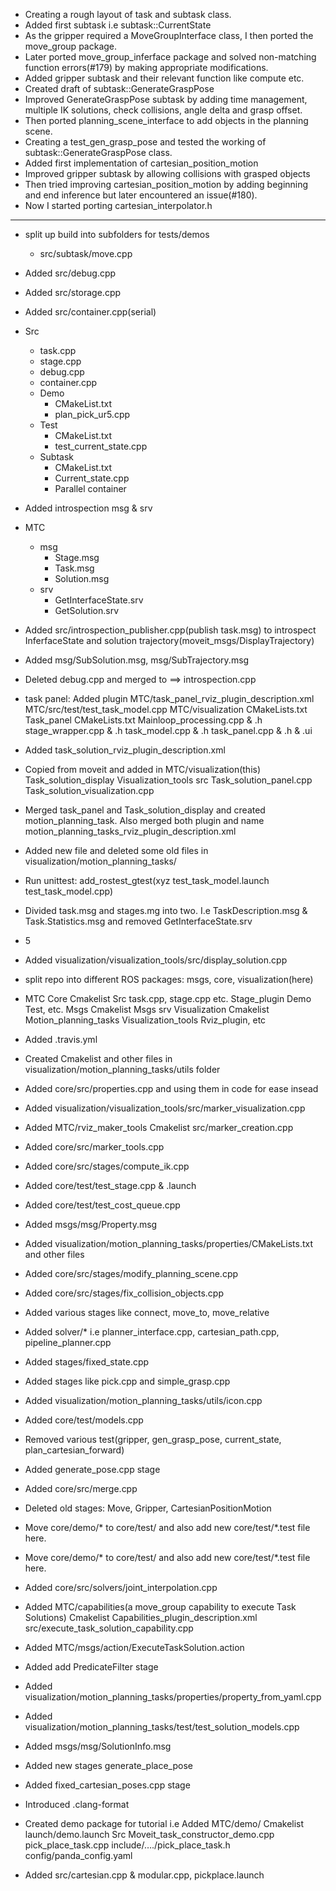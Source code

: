 - Creating a rough layout of task and subtask class.
- Added first subtask i.e subtask::CurrentState
- As the gripper required a MoveGroupInterface class, I then ported the move_group package.
- Later ported move_group_inferface package and solved non-matching function errors(#179) by making appropriate modifications.
- Added gripper subtask and their relevant function like compute etc.
- Created draft of subtask::GenerateGraspPose
- Improved GenerateGraspPose subtask by adding time management, multiple IK solutions, check collisions, angle delta and grasp offset.
- Then ported planning_scene_interface to add objects in the planning scene.
- Creating a test_gen_grasp_pose and tested the working of subtask::GenerateGraspPose class.
- Added first implementation of cartesian_position_motion
- Improved gripper subtask by allowing collisions with grasped objects
- Then tried improving cartesian_position_motion by adding beginning and end inference but later encountered an issue(#180).
- Now I started porting cartesian_interpolator.h

---
- split up build into subfolders for tests/demos
    - src/subtask/move.cpp
- Added src/debug.cpp
- Added src/storage.cpp
- Added src/container.cpp(serial)
- Src
  - task.cpp
  - stage.cpp
  - debug.cpp
  - container.cpp
  - Demo
      - CMakeList.txt
      - plan_pick_ur5.cpp
  - Test
      - CMakeList.txt
      - test_current_state.cpp
  - Subtask
      - CMakeList.txt
      - Current_state.cpp
      - Parallel container
- Added introspection msg & srv


- MTC
    - msg
        - Stage.msg
        - Task.msg
        - Solution.msg
    - srv
        - GetInterfaceState.srv
        - GetSolution.srv
- Added src/introspection_publisher.cpp(publish task.msg) to introspect InferfaceState and solution trajectory(moveit_msgs/DisplayTrajectory)
- Added msg/SubSolution.msg, msg/SubTrajectory.msg
- Deleted debug.cpp and merged to ==> introspection.cpp
- task panel: Added plugin MTC/task_panel_rviz_plugin_description.xml
MTC/src/test/test_task_model.cpp
MTC/visualization
CMakeLists.txt
Task_panel
CMakeLists.txt
Mainloop_processing.cpp & .h
stage_wrapper.cpp & .h
task_model.cpp & .h
task_panel.cpp & .h & .ui
- Added task_solution_rviz_plugin_description.xml
- Copied from moveit and added in MTC/visualization(this)
 Task_solution_display
Visualization_tools
src
Task_solution_panel.cpp
Task_solution_visualization.cpp
- Merged task_panel and Task_solution_display and created motion_planning_task. Also merged both plugin and name  motion_planning_tasks_rviz_plugin_description.xml
- Added new file and deleted some old files in visualization/motion_planning_tasks/ 
- Run unittest: add_rostest_gtest(xyz test_task_model.launch test_task_model.cpp)
- Divided task.msg and stages.mg into two. I.e TaskDescription.msg & Task.Statistics.msg and removed GetInterfaceState.srv
- 5
- Added visualization/visualization_tools/src/display_solution.cpp
- split repo into different ROS packages: msgs, core, visualization(here)
- MTC
Core
Cmakelist
Src
task.cpp, stage.cpp etc.
Stage_plugin
Demo
Test, etc.
Msgs
Cmakelist
Msgs
srv
Visualization
Cmakelist
Motion_planning_tasks
Visualization_tools
Rviz_plugin, etc
- Added .travis.yml
- Created Cmakelist and other files in visualization/motion_planning_tasks/utils folder
- Added core/src/properties.cpp and using them in code for ease insead
- Added visualization/visualization_tools/src/marker_visualization.cpp
- Added MTC/rviz_maker_tools
Cmakelist
src/marker_creation.cpp
- Added core/src/marker_tools.cpp
- Added core/src/stages/compute_ik.cpp
- Added core/test/test_stage.cpp & .launch
- Added core/test/test_cost_queue.cpp
- Added  msgs/msg/Property.msg
- Added visualization/motion_planning_tasks/properties/CMakeLists.txt and other files
- Added core/src/stages/modify_planning_scene.cpp
- Added core/src/stages/fix_collision_objects.cpp
- Added various stages like connect, move_to, move_relative
- Added solver/* i.e planner_interface.cpp, cartesian_path.cpp, pipeline_planner.cpp
- Added stages/fixed_state.cpp
- Added stages like pick.cpp and simple_grasp.cpp
- Added visualization/motion_planning_tasks/utils/icon.cpp
- Added core/test/models.cpp 
- Removed various test(gripper, gen_grasp_pose, current_state, plan_cartesian_forward)
- Added generate_pose.cpp stage
- Added core/src/merge.cpp
- Deleted old stages: Move, Gripper, CartesianPositionMotion
- Move core/demo/* to core/test/ and also add new core/test/*.test file here.
- Move core/demo/* to core/test/ and also add new core/test/*.test file here.
- Added core/src/solvers/joint_interpolation.cpp
- Added MTC/capabilities(a move_group capability to execute Task Solutions)
Cmakelist
Capabilities_plugin_description.xml
src/execute_task_solution_capability.cpp
- Added MTC/msgs/action/ExecuteTaskSolution.action
- Added add PredicateFilter stage
- Added visualization/motion_planning_tasks/properties/property_from_yaml.cpp
- Added visualization/motion_planning_tasks/test/test_solution_models.cpp
- Added msgs/msg/SolutionInfo.msg
- Added new stages generate_place_pose
- Added fixed_cartesian_poses.cpp stage
- Introduced .clang-format
- Created demo package for tutorial i.e Added MTC/demo/
Cmakelist
launch/demo.launch
Src
Moveit_task_constructor_demo.cpp
pick_place_task.cpp
include/…./pick_place_task.h
config/panda_config.yaml
- Added src/cartesian.cpp & modular.cpp, pickplace.launch
